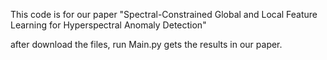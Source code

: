 This code is for our paper  "Spectral-Constrained Global and Local Feature Learning for Hyperspectral Anomaly Detection"

after download the files, run Main.py gets the results in our paper.

